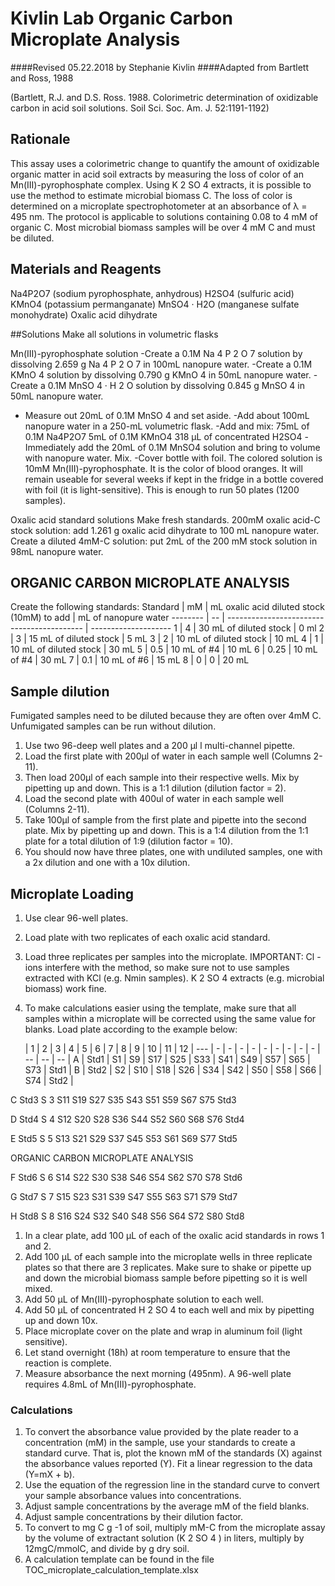 # Kivlin Lab Organic Carbon Microplate Analysis
####Revised 05.22.2018 by Stephanie Kivlin
####Adapted from Bartlett and Ross, 1988

(Bartlett, R.J. and D.S. Ross. 1988. Colorimetric determination of oxidizable carbon in acid soil solutions. Soil Sci. Soc. Am. J. 52:1191-1192)

## Rationale
This assay uses a colorimetric change to quantify the amount of oxidizable organic matter in acid soil
extracts by measuring the loss of color of an Mn(III)-pyrophosphate complex. Using K 2 SO 4 extracts, it is
possible to use the method to estimate microbial biomass C. The loss of color is determined on a
microplate spectrophotometer at an absorbance of λ = 495 nm. The protocol is applicable to solutions
containing 0.08 to 4 mM of organic C. Most microbial biomass samples will be over 4 mM C and must be
diluted.

## Materials and Reagents

Na4P2O7 (sodium pyrophosphate, anhydrous)
H2SO4 (sulfuric acid)
KMnO4 (potassium permanganate)
MnSO4 · H2O (manganese sulfate monohydrate)
Oxalic acid dihydrate

##Solutions
Make all solutions in volumetric flasks

Mn(III)-pyrophosphate solution
-Create a 0.1M Na 4 P 2 O 7 solution by dissolving 2.659 g Na 4 P 2 O 7 in 100mL nanopure water.
-Create a 0.1M KMnO 4 solution by dissolving 0.790 g KMnO 4 in 50mL nanopure water.
-Create a 0.1M MnSO 4 · H 2 O solution by dissolving 0.845 g MnSO 4 in 50mL nanopure water.
- Measure out 20mL of 0.1M MnSO 4 and set aside.
-Add about 100mL nanopure water in a 250-mL volumetric flask.
-Add and mix:
75mL of 0.1M Na4P2O7
5mL of 0.1M KMnO4
318 µL of concentrated H2SO4
-Immediately add the 20mL of 0.1M MnSO4 solution and bring to volume with nanopure water. Mix.
-Cover bottle with foil.
The colored solution is 10mM Mn(III)-pyrophosphate. It is the color of blood oranges. It will remain
useable for several weeks if kept in the fridge in a bottle covered with foil (it is light-sensitive). This is
enough to run 50 plates (1200 samples).

Oxalic acid standard solutions
Make fresh standards.
200mM oxalic acid-C stock solution: add 1.261 g oxalic acid dihydrate to 100 mL nanopure water.
Create a diluted 4mM-C solution: put 2mL of the 200 mM stock solution in 98mL nanopure water.

## ORGANIC CARBON MICROPLATE ANALYSIS

Create the following standards:
Standard | mM | mL oxalic acid diluted stock (10mM) to add | mL of nanopure water
-------- | -- | ------------------------------------------ | --------------------
1 | 4 | 30 mL of diluted stock | 0 ml
2 | 3 | 15 mL of diluted stock | 5 mL
3 | 2 | 10 mL of diluted stock | 10 mL
4 | 1 | 10 mL of diluted stock | 30 mL
5 | 0.5 | 10 mL of #4 | 10 mL
6 | 0.25 | 10 mL of #4 | 30 mL
7 | 0.1 | 10 mL of #6 | 15 mL
8 | 0 | 0 | 20 mL

## Sample dilution
Fumigated samples need to be diluted because they are often over 4mM C. Unfumigated samples
can be run without dilution.
1. Use two 96-deep well plates and a 200 µl l multi-channel pipette.
2. Load the first plate with 200µl of water in each sample well (Columns 2-11).
3. Then load 200µl of each sample into their respective wells. Mix by pipetting up and down. This is
a 1:1 dilution (dilution factor = 2).
4. Load the second plate with 400ul of water in each sample well (Columns 2-11).
5. Take 100µl of sample from the first plate and pipette into the second plate. Mix by pipetting up
and down. This is a 1:4 dilution from the 1:1 plate for a total dilution of 1:9 (dilution factor = 10).
6. You should now have three plates, one with undiluted samples, one with a 2x dilution and one
with a 10x dilution.

## Microplate Loading
1. Use clear 96-well plates.
2. Load plate with two replicates of each oxalic acid standard.
3. Load three replicates per samples into the microplate. IMPORTANT: Cl - ions interfere with the
method, so make sure not to use samples extracted with KCl (e.g. Nmin samples). K 2 SO 4 extracts
(e.g. microbial biomass) work fine.
4. To make calculations easier using the template, make sure that all samples within a microplate
will be corrected using the same value for blanks.
Load plate according to the example below:

    | 1 | 2 | 3 | 4 | 5 | 6 | 7 | 8 | 9 | 10 | 11 | 12 |
--- | - | - | - | - | - | - | - | - | - | -- | -- | -- |
A | Std1 | S1 | S9 | S17 | S25 | S33 | S41 | S49 | S57 | S65 | S73 | Std1 |
B | Std2 | S2 | S10 | S18 | S26 | S34 | S42 | S50 | S58 | S66 | S74 | Std2 |

C Std3
S
3 S11 S19 S27 S35 S43 S51 S59 S67 S75 Std3

D Std4
S
4 S12 S20 S28 S36 S44 S52 S60 S68 S76 Std4

E Std5
S
5 S13 S21 S29 S37 S45 S53 S61 S69 S77 Std5

ORGANIC CARBON MICROPLATE ANALYSIS

F Std6
S
6 S14 S22 S30 S38 S46 S54 S62 S70 S78 Std6

G Std7
S
7 S15 S23 S31 S39 S47 S55 S63 S71 S79 Std7

H Std8
S
8 S16 S24 S32 S40 S48 S56 S64 S72 S80 Std8

1. In a clear plate, add 100 µL of each of the oxalic acid standards in rows 1 and 2.
2. Add 100 µL of each sample into the microplate wells in three replicate plates so that there are 3
replicates. Make sure to shake or pipette up and down the microbial biomass sample before
pipetting so it is well mixed.
3. Add 50 µL of Mn(III)-pyrophosphate solution to each well.
4. Add 50 µL of concentrated H 2 SO 4 to each well and mix by pipetting up and down 10x.
5. Place microplate cover on the plate and wrap in aluminum foil (light sensitive).
6. Let stand overnight (18h) at room temperature to ensure that the reaction is complete.
7. Measure absorbance the next morning (495nm).
A 96-well plate requires 4.8mL of Mn(III)-pyrophosphate.

### Calculations
1. To convert the absorbance value provided by the plate reader to a concentration (mM) in the
sample, use your standards to create a standard curve. That is, plot the known mM of the
standards (X) against the absorbance values reported (Y). Fit a linear regression to the data
(Y=mX + b).
2. Use the equation of the regression line in the standard curve to convert your sample absorbance
values into concentrations.
3. Adjust sample concentrations by the average mM of the field blanks.
4. Adjust sample concentrations by their dilution factor.
5. To convert to mg C g -1 of soil, multiply mM-C from the microplate assay by the volume of
extractant solution (K 2 SO 4 ) in liters, multiply by 12mgC/mmolC, and divide by g dry soil.
6. A calculation template can be found in the file TOC_microplate_calculation_template.xlsx

